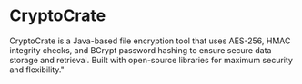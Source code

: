 # CryptoCrate
CryptoCrate is a Java-based file encryption tool that uses AES-256, HMAC integrity checks, and BCrypt password hashing to ensure secure data storage and retrieval. Built with open-source libraries for maximum security and flexibility."
